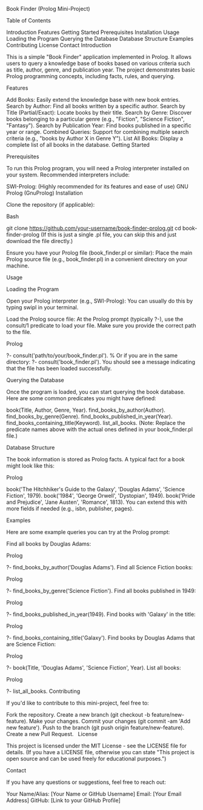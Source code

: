 Book Finder (Prolog Mini-Project)

Table of Contents

Introduction
Features
Getting Started
Prerequisites
Installation
Usage
Loading the Program
Querying the Database
Database Structure
Examples
Contributing
License
Contact
Introduction

This is a simple "Book Finder" application implemented in Prolog. It allows users to query a knowledge base of books based on various criteria such as title, author, genre, and publication year. The project demonstrates basic Prolog programming concepts, including facts, rules, and querying.

Features

Add Books: Easily extend the knowledge base with new book entries.
Search by Author: Find all books written by a specific author.
Search by Title (Partial/Exact): Locate books by their title.
Search by Genre: Discover books belonging to a particular genre (e.g., "Fiction", "Science Fiction", "Fantasy").
Search by Publication Year: Find books published in a specific year or range.
Combined Queries: Support for combining multiple search criteria (e.g., "books by Author X in Genre Y").
List All Books: Display a complete list of all books in the database.
Getting Started

Prerequisites

To run this Prolog program, you will need a Prolog interpreter installed on your system. Recommended interpreters include:

SWI-Prolog: (Highly recommended for its features and ease of use)
GNU Prolog (GnuProlog)
Installation

Clone the repository (if applicable):

Bash

git clone https://github.com/your-username/book-finder-prolog.git
cd book-finder-prolog
(If this is just a single .pl file, you can skip this and just download the file directly.)

Ensure you have your Prolog file (book_finder.pl or similar):
Place the main Prolog source file (e.g., book_finder.pl) in a convenient directory on your machine.

Usage

Loading the Program

Open your Prolog interpreter (e.g., SWI-Prolog):
You can usually do this by typing swipl in your terminal.

Load the Prolog source file:
At the Prolog prompt (typically ?-), use the consult/1 predicate to load your file. Make sure you provide the correct path to the file.

Prolog

?- consult('path/to/your/book_finder.pl').
% Or if you are in the same directory:
?- consult('book_finder.pl').
You should see a message indicating that the file has been loaded successfully.

Querying the Database

Once the program is loaded, you can start querying the book database. Here are some common predicates you might have defined:

book(Title, Author, Genre, Year).
find_books_by_author(Author).
find_books_by_genre(Genre).
find_books_published_in_year(Year).
find_books_containing_title(Keyword).
list_all_books.
(Note: Replace the predicate names above with the actual ones defined in your book_finder.pl file.)

Database Structure

The book information is stored as Prolog facts. A typical fact for a book might look like this:

Prolog

book('The Hitchhiker\'s Guide to the Galaxy', 'Douglas Adams', 'Science Fiction', 1979).
book('1984', 'George Orwell', 'Dystopian', 1949).
book('Pride and Prejudice', 'Jane Austen', 'Romance', 1813).
You can extend this with more fields if needed (e.g., isbn, publisher, pages).

Examples

Here are some example queries you can try at the Prolog prompt:

Find all books by Douglas Adams:

Prolog

?- find_books_by_author('Douglas Adams').
Find all Science Fiction books:

Prolog

?- find_books_by_genre('Science Fiction').
Find all books published in 1949:

Prolog

?- find_books_published_in_year(1949).
Find books with 'Galaxy' in the title:

Prolog

?- find_books_containing_title('Galaxy').
Find books by Douglas Adams that are Science Fiction:

Prolog

?- book(Title, 'Douglas Adams', 'Science Fiction', Year).
List all books:

Prolog

?- list_all_books.
Contributing

If you'd like to contribute to this mini-project, feel free to:

Fork the repository.
Create a new branch (git checkout -b feature/new-feature).
Make your changes.
Commit your changes (git commit -am 'Add new feature').
Push to the branch (git push origin feature/new-feature).
Create a new Pull Request.   
License

This project is licensed under the MIT License - see the LICENSE file for details. (If you have a LICENSE file, otherwise you can state "This project is open source and can be used freely for educational purposes.")   

Contact

If you have any questions or suggestions, feel free to reach out:

Your Name/Alias: [Your Name or GitHub Username]
Email: [Your Email Address]
GitHub: [Link to your GitHub Profile]
